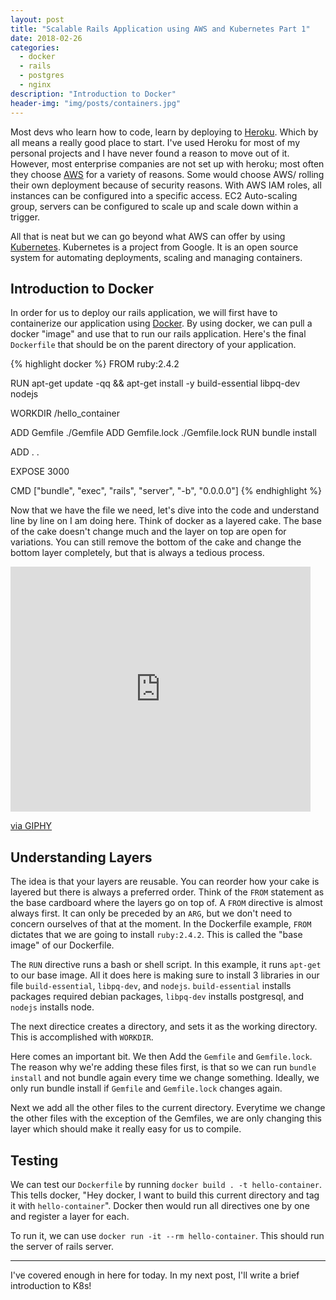 ```yaml
---
layout: post
title: "Scalable Rails Application using AWS and Kubernetes Part 1"
date: 2018-02-26
categories:
  - docker
  - rails
  - postgres
  - nginx
description: "Introduction to Docker"
header-img: "img/posts/containers.jpg"
---
```


Most devs who learn how to code, learn by deploying to [Heroku](https://www.heroku.com).
Which by all means a really good place to start. I've used Heroku for most of my personal projects
and I have never found a reason to move out of it. However, most enterprise companies are not set
up with heroku; most often they choose [AWS](https://aws.amazon.com) for a variety of reasons. Some
would choose AWS/ rolling their own deployment because of security reasons. With AWS IAM roles,
all instances can be configured into a specific access. EC2 Auto-scaling group, servers can be
configured to scale up and scale down within a trigger.

All that is neat but we can go beyond what AWS can offer by using [Kubernetes](https://kubernetes.io/).
Kubernetes is a project from Google. It is an open source system for automating deployments,
scaling and managing containers.

## Introduction to Docker

In order for us to deploy our rails application, we will first have to containerize our application
using [Docker](https://www.docker.com/). By using docker, we can pull a docker "image" and use that
to run our rails application. Here's the final `Dockerfile` that should be on the parent directory
of your application.

{% highlight docker %}
FROM ruby:2.4.2

RUN apt-get update -qq && apt-get install -y build-essential libpq-dev nodejs

WORKDIR /hello_container

ADD Gemfile ./Gemfile
ADD Gemfile.lock ./Gemfile.lock
RUN bundle install

ADD . .

EXPOSE 3000

CMD ["bundle", "exec", "rails", "server", "-b", "0.0.0.0"]
{% endhighlight %}

Now that we have the file we need, let's dive into the code and understand line by line on I am doing
here. Think of docker as a layered cake. The base of the cake doesn't change much and the layer on top
are open for variations. You can still remove the bottom of the cake and change the bottom layer
completely, but that is always a tedious process.

<iframe src="https://giphy.com/embed/vtmWF8WdeqIKY"
  width="480" height="392" frameBorder="0" class="giphy-embed" allowFullScreen>
</iframe>
<p><a href="https://giphy.com/gifs/food-colors-cake-vtmWF8WdeqIKY">via GIPHY</a></p>

## Understanding Layers

The idea is that your layers are reusable. You can reorder how your cake is layered but there is
always a preferred order. Think of the `FROM` statement as the base cardboard where the layers go
on top of. A `FROM` directive is almost always first. It can only be preceded by an `ARG`, but we
don't need to concern ourselves of that at the moment.  In the Dockerfile example, `FROM` dictates
that we are going to install `ruby:2.4.2`. This is called the "base image" of our Dockerfile.

The `RUN` directive runs a bash or shell script. In this example, it runs `apt-get` to our base
image. All it does here is making sure to install 3 libraries in our file `build-essential`,
`libpq-dev`, and `nodejs`. `build-essential` installs packages required debian packages, `libpq-dev`
installs postgresql, and `nodejs` installs node.

The next directice creates a directory, and sets it as the working directory. This is accomplished
with `WORKDIR`.

Here comes an important bit. We then Add the `Gemfile` and `Gemfile.lock`. The reason why we're
adding these files first, is that so we can run `bundle install` and not bundle again every time we
change something. Ideally, we only run bundle install if `Gemfile` and `Gemfile.lock` changes again.

Next we add all the other files to the current directory. Everytime we change the other files with
the exception of the Gemfiles, we are only changing this layer which should make it really easy for
us to compile.

## Testing

We can test our `Dockerfile` by running `docker build . -t hello-container`. This tells docker, "Hey docker,
I want to build this current directory and tag it with `hello-container`". Docker then would run all
directives one by one and register a layer for each.

To run it, we can use `docker run -it --rm hello-container`. This should run the server of rails
server.

---

I've covered enough in here for today. In my next post, I'll write a brief introduction to K8s!
